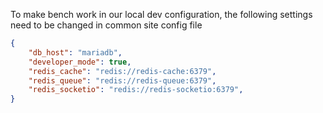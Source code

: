 To make bench work in our local dev configuration, the following settings need to be changed in common site config file

```json
{
    "db_host": "mariadb",
    "developer_mode": true,
    "redis_cache": "redis://redis-cache:6379",
    "redis_queue": "redis://redis-queue:6379",
    "redis_socketio": "redis://redis-socketio:6379", 
}
```